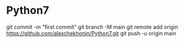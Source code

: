 # Python7


git commit -m "first commit"
git branch -M main
git remote add origin https://github.com/alexchekhonin/Python7.git
git push -u origin main